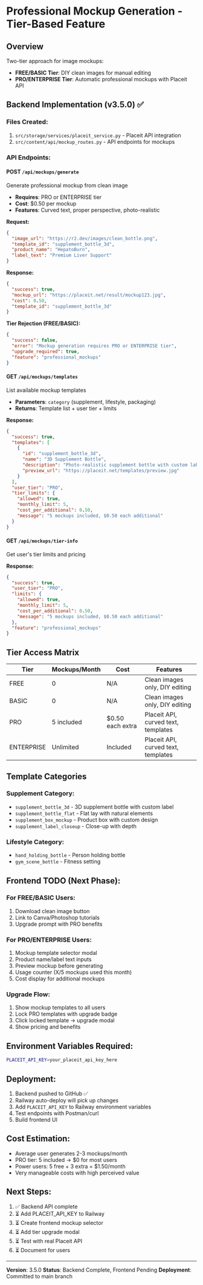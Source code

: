 # Professional Mockup Generation - Tier-Based Feature

## Overview
Two-tier approach for image mockups:
- **FREE/BASIC Tier**: DIY clean images for manual editing
- **PRO/ENTERPRISE Tier**: Automatic professional mockups with Placeit API

## Backend Implementation (v3.5.0) ✅

### Files Created:
1. `src/storage/services/placeit_service.py` - Placeit API integration
2. `src/content/api/mockup_routes.py` - API endpoints for mockups

### API Endpoints:

#### POST `/api/mockups/generate`
Generate professional mockup from clean image
- **Requires**: PRO or ENTERPRISE tier
- **Cost**: $0.50 per mockup
- **Features**: Curved text, proper perspective, photo-realistic

**Request:**
```json
{
  "image_url": "https://r2.dev/images/clean_bottle.png",
  "template_id": "supplement_bottle_3d",
  "product_name": "HepatoBurn",
  "label_text": "Premium Liver Support"
}
```

**Response:**
```json
{
  "success": true,
  "mockup_url": "https://placeit.net/result/mockup123.jpg",
  "cost": 0.50,
  "template_id": "supplement_bottle_3d"
}
```

**Tier Rejection (FREE/BASIC):**
```json
{
  "success": false,
  "error": "Mockup generation requires PRO or ENTERPRISE tier",
  "upgrade_required": true,
  "feature": "professional_mockups"
}
```

#### GET `/api/mockups/templates`
List available mockup templates
- **Parameters**: `category` (supplement, lifestyle, packaging)
- **Returns**: Template list + user tier + limits

**Response:**
```json
{
  "success": true,
  "templates": [
    {
      "id": "supplement_bottle_3d",
      "name": "3D Supplement Bottle",
      "description": "Photo-realistic supplement bottle with custom label",
      "preview_url": "https://placeit.net/templates/preview.jpg"
    }
  ],
  "user_tier": "PRO",
  "tier_limits": {
    "allowed": true,
    "monthly_limit": 5,
    "cost_per_additional": 0.50,
    "message": "5 mockups included, $0.50 each additional"
  }
}
```

#### GET `/api/mockups/tier-info`
Get user's tier limits and pricing

**Response:**
```json
{
  "success": true,
  "user_tier": "PRO",
  "limits": {
    "allowed": true,
    "monthly_limit": 5,
    "cost_per_additional": 0.50,
    "message": "5 mockups included, $0.50 each additional"
  },
  "feature": "professional_mockups"
}
```

## Tier Access Matrix

| Tier | Mockups/Month | Cost | Features |
|------|---------------|------|----------|
| FREE | 0 | N/A | Clean images only, DIY editing |
| BASIC | 0 | N/A | Clean images only, DIY editing |
| PRO | 5 included | $0.50 each extra | Placeit API, curved text, templates |
| ENTERPRISE | Unlimited | Included | Placeit API, curved text, templates |

## Template Categories

### Supplement Category:
- `supplement_bottle_3d` - 3D supplement bottle with custom label
- `supplement_bottle_flat` - Flat lay with natural elements
- `supplement_box_mockup` - Product box with custom design
- `supplement_label_closeup` - Close-up with depth

### Lifestyle Category:
- `hand_holding_bottle` - Person holding bottle
- `gym_scene_bottle` - Fitness setting

## Frontend TODO (Next Phase):

### For FREE/BASIC Users:
1. Download clean image button
2. Link to Canva/Photoshop tutorials
3. Upgrade prompt with PRO benefits

### For PRO/ENTERPRISE Users:
1. Mockup template selector modal
2. Product name/label text inputs
3. Preview mockup before generating
4. Usage counter (X/5 mockups used this month)
5. Cost display for additional mockups

### Upgrade Flow:
1. Show mockup templates to all users
2. Lock PRO templates with upgrade badge
3. Click locked template → upgrade modal
4. Show pricing and benefits

## Environment Variables Required:

```bash
PLACEIT_API_KEY=your_placeit_api_key_here
```

## Deployment:
1. Backend pushed to GitHub ✅
2. Railway auto-deploy will pick up changes
3. Add `PLACEIT_API_KEY` to Railway environment variables
4. Test endpoints with Postman/curl
5. Build frontend UI

## Cost Estimation:
- Average user generates 2-3 mockups/month
- PRO tier: 5 included → $0 for most users
- Power users: 5 free + 3 extra = $1.50/month
- Very manageable costs with high perceived value

## Next Steps:
1. ✅ Backend API complete
2. ⏳ Add PLACEIT_API_KEY to Railway
3. ⏳ Create frontend mockup selector
4. ⏳ Add tier upgrade modal
5. ⏳ Test with real Placeit API
6. ⏳ Document for users

---

**Version**: 3.5.0
**Status**: Backend Complete, Frontend Pending
**Deployment**: Committed to main branch
